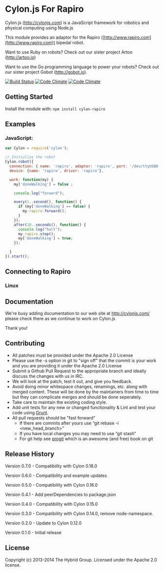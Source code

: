 # Cylon.js For Rapiro

Cylon.js (http://cylonjs.com) is a JavaScript framework for robotics and physical computing using Node.js

This module provides an adaptor for the Rapiro ([http://www.rapiro.com](http://www.rapiro.com)) bipedal robot.

Want to use Ruby on robots? Check out our sister project Artoo (http://artoo.io)

Want to use the Go programming language to power your robots? Check out our sister project Gobot (http://gobot.io).

[![Build Status](https://secure.travis-ci.org/hybridgroup/cylon-rapiro.png?branch=master)](http://travis-ci.org/hybridgroup/cylon-rapiro) [![Code Climate](https://codeclimate.com/github/hybridgroup/cylon-rapiro.png)](https://codeclimate.com/github/hybridgroup/cylon-rapiro) [![Code Climate](https://codeclimate.com/github/hybridgroup/cylon-rapiro/coverage.png)](https://codeclimate.com/github/hybridgroup/cylon-rapiro)

## Getting Started
Install the module with: `npm install cylon-rapiro`

## Examples

### JavaScript:
```javascript
var Cylon = require('cylon');

// Initialize the robot
Cylon.robot({
  connection: { name: 'rapiro', adaptor: 'rapiro', port: '/dev/ttyUSB0' },
  device: {name: 'rapiro', driver: 'rapiro'},

  work: function(my) {
    my['doneWalking'] = false ;

    console.log("forward");

    every(1..second(), function() {
      if (my['doneWalking'] == false) {
        my.rapiro.forward();
      }
    });
    after(10..seconds(), function() {
      console.log("halt");
      my.rapiro.stop();
      my['doneWalking'] = true;
    });

  }
}).start();
```

## Connecting to Rapiro

### Linux

## Documentation
We're busy adding documentation to our web site at http://cylonjs.com/ please check there as we continue to work on Cylon.js

Thank you!

## Contributing

* All patches must be provided under the Apache 2.0 License
* Please use the -s option in git to "sign off" that the commit is your work and you are providing it under the Apache 2.0 License
* Submit a Github Pull Request to the appropriate branch and ideally discuss the changes with us in IRC.
* We will look at the patch, test it out, and give you feedback.
* Avoid doing minor whitespace changes, renamings, etc. along with merged content. These will be done by the maintainers from time to time but they can complicate merges and should be done seperately.
* Take care to maintain the existing coding style.
* Add unit tests for any new or changed functionality & Lint and test your code using [Grunt](http://gruntjs.com/).
* All pull requests should be "fast forward"
  * If there are commits after yours use “git rebase -i <new_head_branch>”
  * If you have local changes you may need to use “git stash”
  * For git help see [progit](http://git-scm.com/book) which is an awesome (and free) book on git

## Release History

Version 0.7.0 - Compatibility with Cylon 0.18.0

Version 0.6.0 - Compatibility and example updates

Version 0.5.0 - Compatibility with Cylon 0.16.0

Version 0.4.1 - Add peerDependencies to package.json

Version 0.4.0 - Compatibility with Cylon 0.15.0

Version 0.3.0 - Compatibility with Cylon 0.14.0, remove node-namespace.

Version 0.2.0 - Update to Cylon 0.12.0

Version 0.1.0 - Initial release

## License
Copyright (c) 2013-2014 The Hybrid Group. Licensed under the Apache 2.0 license.
